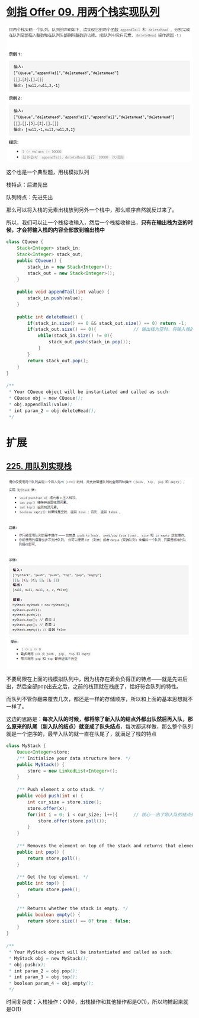 # [剑指 Offer 09. 用两个栈实现队列](https://leetcode-cn.com/problems/yong-liang-ge-zhan-shi-xian-dui-lie-lcof/)

<img src="pic\image-20210502143823308.png" alt="image-20210502143823308" style="zoom:67%;" />

这个也是一个典型题，用栈模拟队列

栈特点：后进先出

队列特点：先进先出

那么可以将入栈的元素出栈放到另外一个栈中，那么顺序自然就反过来了。

所以，我们可以让一个栈接收输入，然后一个栈接收输出，**只有在输出栈为空的时候，才会将输入栈的内容全部放到输出栈中**

```java
class CQueue {
    Stack<Integer> stack_in;
    Stack<Integer> stack_out;
    public CQueue() {
        stack_in = new Stack<Integer>();
        stack_out = new Stack<Integer>();
    }
    
    public void appendTail(int value) {
        stack_in.push(value);
    }
    
    public int deleteHead() {
        if(stack_in.size() == 0 && stack_out.size() == 0) return -1;
        if(stack_out.size() == 0){				// 输出栈为空时，将输入栈的内容放到输出栈中，然后又可以pop了
            while(stack_in.size() != 0){
                stack_out.push(stack_in.pop());
            }
        }
        return stack_out.pop();
    }
}

/**
 * Your CQueue object will be instantiated and called as such:
 * CQueue obj = new CQueue();
 * obj.appendTail(value);
 * int param_2 = obj.deleteHead();
 */
```

# 扩展

## [225. 用队列实现栈](https://leetcode-cn.com/problems/implement-stack-using-queues/)

<img src="pic\image-20210509195832753.png" alt="image-20210509195832753" style="zoom:67%;" />

<img src="pic\image-20210509195848968.png" alt="image-20210509195848968" style="zoom:67%;" />

不要局限在上面的栈模拟队列中，因为栈存在着负负得正的特点——就是先进后出，然后全部pop出去之后，之前的栈顶就在栈底了，恰好符合队列的特性。

而队列不管你翻来覆去几次，都还是一样的存储顺序，所以和上面的基本思想就不一样了。

这边的思路是：**每次入队的时候，都将除了新入队的结点外都出队然后再入队，那么原来的队尾（新入队的结点）就变成了队头结点**，每次都这样做，那么整个队列就是一个逆序的，最早入队的就一直在队尾了，就满足了栈的特点

```java
class MyStack {
    Queue<Integer>store;
    /** Initialize your data structure here. */
    public MyStack() {
        store = new LinkedList<Integer>();
    }
    
    /** Push element x onto stack. */
    public void push(int x) {
        int cur_size = store.size();
        store.offer(x);
        for(int i = 0; i < cur_size; i++){		// 核心——出了刚入队的结点外都出队再入队
            store.offer(store.poll());
        }
    }
    
    /** Removes the element on top of the stack and returns that element. */
    public int pop() {
        return store.poll();
    }
    
    /** Get the top element. */
    public int top() {
        return store.peek();
    }
    
    /** Returns whether the stack is empty. */
    public boolean empty() {
        return store.size() == 0? true : false;
    }
}

/**
 * Your MyStack object will be instantiated and called as such:
 * MyStack obj = new MyStack();
 * obj.push(x);
 * int param_2 = obj.pop();
 * int param_3 = obj.top();
 * boolean param_4 = obj.empty();
 */
```

时间复杂度：入栈操作：O(N)，出栈操作和其他操作都是O(1)，所以均摊起来就是O(1)
